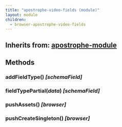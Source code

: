 ```yaml
---
title: "apostrophe-video-fields (module)"
layout: module
children:
  - browser-apostrophe-video-fields
---
```

## Inherits from: [apostrophe-module](../apostrophe-module/index.html)

## Methods
### addFieldType() *[schemaField]*

### fieldTypePartial(*data*) *[schemaField]*

### pushAssets() *[browser]*

### pushCreateSingleton() *[browser]*

